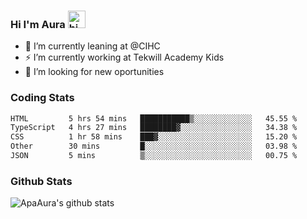 ### Hi I'm Aura <img src="https://user-images.githubusercontent.com/1303154/88677602-1635ba80-d120-11ea-84d8-d263ba5fc3c0.gif" width="28px" alt="hi">

- 🔭 I’m currently leaning at @CIHC
- ⚡ I’m currently working at Tekwill Academy Kids
- 🤔 I’m looking for new oportunities


### Coding Stats

<!--START_SECTION:waka-->

```txt
HTML         5 hrs 54 mins   ███████████▒░░░░░░░░░░░░░   45.55 %
TypeScript   4 hrs 27 mins   ████████▓░░░░░░░░░░░░░░░░   34.38 %
CSS          1 hr 58 mins    ███▓░░░░░░░░░░░░░░░░░░░░░   15.20 %
Other        30 mins         █░░░░░░░░░░░░░░░░░░░░░░░░   03.98 %
JSON         5 mins          ▒░░░░░░░░░░░░░░░░░░░░░░░░   00.75 %
```

<!--END_SECTION:waka-->

### Github Stats

![ApaAura's github stats](https://github-readme-stats.vercel.app/api?username=ApaAura&count_private=true&theme=tokyonight&hide=contribs,prs)
